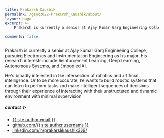 ```yaml
---
title: Prakarsh Kaushik
permalink: /gsoc2022-Prakarsh_Kaushik/about/
layout: page
excerpt: >-
    Prakarsh is currently a senior at Ajay Kumar Garg Engineering College, pursuing Electronics and Instrumentation Engineering as his major. His research interests include Reinforcement Learning, Deep Learning, Autonomous Systems, and Embodied AI.

comments: false
---
```


Prakarsh is currently a senior at Ajay Kumar Garg Engineering College, pursuing Electronics and Instrumentation Engineering as his major. His research interests include Reinforcement Learning, Deep Learning, Autonomous Systems, and Embodied AI.

He's broadly interested in the intersection of robotics and artificial intelligence. Or to be more accurate, he wants to build robotic systems that can learn to perform tasks and make intelligent sequences of decisions through their experience of interacting with their unstructured and dynamic environment with minimal supervision.


##### contact ✨

- [{{ site.author.email }}](mailto:prakarshkaushik369@gmail.com)
- [github.com/{{ site.author.username }}](https://github.com/RUFFY-369)
- [linkedin.com/in/prakarshkaushik369/](https://www.linkedin.com/in/prakarshkaushik369/)
